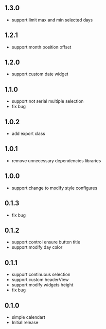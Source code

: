 ## 1.3.0

* support limit max and min selected days

## 1.2.1

*  support month position offset

## 1.2.0

* support custom date widget

## 1.1.0

* support not serial multiple selection
* fix bug

## 1.0.2

* add export class

## 1.0.1

* remove unnecessary dependencies libraries

## 1.0.0

* support change to modify style configures

## 0.1.3

* fix bug

## 0.1.2

* support control ensure button title
* support modify day color

## 0.1.1

* support continuous selection
* support custom headerView 
* support modify widgets height
* fix bug

## 0.1.0

* simple calendart
* Initial release